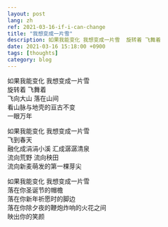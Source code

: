 ```yaml
---
layout: post
lang: zh
ref: 2021-03-16-if-i-can-change
title: "我想变成一片雪"
description: 如果我能变化 我想变成一片雪  旋转着 飞舞着
date: 2021-03-16 15:18:00 +0900
tags: [thoughts]
category: blog
---
```


如果我能变化 我想变成一片雪  
旋转着 飞舞着  
飞向大山 落在山间  
看山脉与地壳的亘古不变  
一眼万年

如果我能变化 我想变成一片雪  
飞到春天  
融化成涓涓小溪 汇成潺潺清泉  
流向荒野 流向秧田  
流向新麦萌发的第一棵芽尖  

如果我能变化 我想变成一片雪  
落在你圣诞节的帽檐  
落在你新年祈愿时的脚边  
落在你除夕夜的鞭炮炸响的火花之间  
映出你的笑颜
